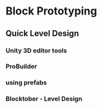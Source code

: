 # Block Prototyping

## Quick Level Design
### Unity 3D editor tools
### ProBuilder
### using prefabs
### Blocktober - Level Design